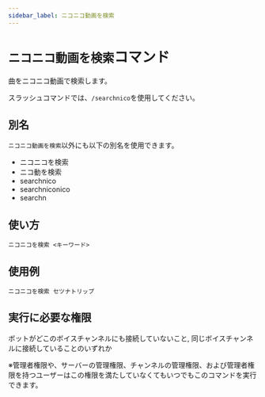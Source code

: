 ```yaml
---
sidebar_label: ニコニコ動画を検索
---
```

# `ニコニコ動画を検索`コマンド
曲をニコニコ動画で検索します。

スラッシュコマンドでは、`/searchnico`を使用してください。

## 別名
`ニコニコ動画を検索`以外にも以下の別名を使用できます。

- ニコニコを検索
- ニコ動を検索
- searchnico
- searchniconico
- searchn

## 使い方
```
ニコニコを検索 <キーワード>
```

## 使用例
```
ニコニコを検索 セツナトリップ
```


## 実行に必要な権限
ボットがどこのボイスチャンネルにも接続していないこと, 同じボイスチャンネルに接続していることのいずれか

※管理者権限や、サーバーの管理権限、チャンネルの管理権限、および管理者権限を持つユーザーはこの権限を満たしていなくてもいつでもこのコマンドを実行できます。
  
